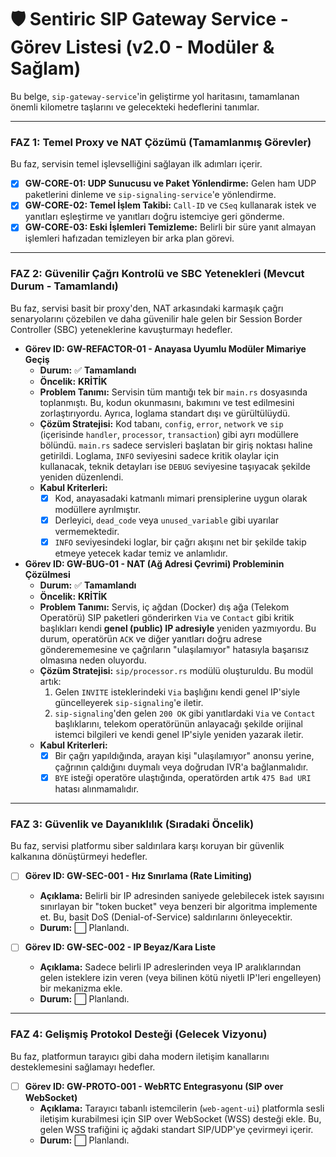 # 🛡️ Sentiric SIP Gateway Service - Görev Listesi (v2.0 - Modüler & Sağlam)

Bu belge, `sip-gateway-service`'in geliştirme yol haritasını, tamamlanan önemli kilometre taşlarını ve gelecekteki hedeflerini tanımlar.

---

### **FAZ 1: Temel Proxy ve NAT Çözümü (Tamamlanmış Görevler)**
Bu faz, servisin temel işlevselliğini sağlayan ilk adımları içerir.

*   [x] **GW-CORE-01: UDP Sunucusu ve Paket Yönlendirme:** Gelen ham UDP paketlerini dinleme ve `sip-signaling-service`'e yönlendirme.
*   [x] **GW-CORE-02: Temel İşlem Takibi:** `Call-ID` ve `CSeq` kullanarak istek ve yanıtları eşleştirme ve yanıtları doğru istemciye geri gönderme.
*   [x] **GW-CORE-03: Eski İşlemleri Temizleme:** Belirli bir süre yanıt almayan işlemleri hafızadan temizleyen bir arka plan görevi.

---

### **FAZ 2: Güvenilir Çağrı Kontrolü ve SBC Yetenekleri (Mevcut Durum - Tamamlandı)**
Bu faz, servisi basit bir proxy'den, NAT arkasındaki karmaşık çağrı senaryolarını çözebilen ve daha güvenilir hale gelen bir Session Border Controller (SBC) yeteneklerine kavuşturmayı hedefler.

-   **Görev ID: GW-REFACTOR-01 - Anayasa Uyumlu Modüler Mimariye Geçiş**
    -   **Durum:** ✅ **Tamamlandı**
    -   **Öncelik:** **KRİTİK**
    -   **Problem Tanımı:** Servisin tüm mantığı tek bir `main.rs` dosyasında toplanmıştı. Bu, kodun okunmasını, bakımını ve test edilmesini zorlaştırıyordu. Ayrıca, loglama standart dışı ve gürültülüydü.
    -   **Çözüm Stratejisi:** Kod tabanı, `config`, `error`, `network` ve `sip` (içerisinde `handler`, `processor`, `transaction`) gibi ayrı modüllere bölündü. `main.rs` sadece servisleri başlatan bir giriş noktası haline getirildi. Loglama, `INFO` seviyesini sadece kritik olaylar için kullanacak, teknik detayları ise `DEBUG` seviyesine taşıyacak şekilde yeniden düzenlendi.
    -   **Kabul Kriterleri:**
        -   [x] Kod, anayasadaki katmanlı mimari prensiplerine uygun olarak modüllere ayrılmıştır.
        -   [x] Derleyici, `dead_code` veya `unused_variable` gibi uyarılar vermemektedir.
        -   [x] `INFO` seviyesindeki loglar, bir çağrı akışını net bir şekilde takip etmeye yetecek kadar temiz ve anlamlıdır.

-   **Görev ID: GW-BUG-01 - NAT (Ağ Adresi Çevrimi) Probleminin Çözülmesi**
    -   **Durum:** ✅ **Tamamlandı**
    -   **Öncelik:** **KRİTİK**
    -   **Problem Tanımı:** Servis, iç ağdan (Docker) dış ağa (Telekom Operatörü) SIP paketleri gönderirken `Via` ve `Contact` gibi kritik başlıkları kendi **genel (public) IP adresiyle** yeniden yazmıyordu. Bu durum, operatörün `ACK` ve diğer yanıtları doğru adrese gönderememesine ve çağrıların "ulaşılamıyor" hatasıyla başarısız olmasına neden oluyordu.
    -   **Çözüm Stratejisi:** `sip/processor.rs` modülü oluşturuldu. Bu modül artık:
        1. Gelen `INVITE` isteklerindeki `Via` başlığını kendi genel IP'siyle güncelleyerek `sip-signaling`'e iletir.
        2. `sip-signaling`'den gelen `200 OK` gibi yanıtlardaki `Via` ve `Contact` başlıklarını, telekom operatörünün anlayacağı şekilde orijinal istemci bilgileri ve kendi genel IP'siyle yeniden yazarak iletir.
    -   **Kabul Kriterleri:**
        -   [x] Bir çağrı yapıldığında, arayan kişi "ulaşılamıyor" anonsu yerine, çağrının çaldığını duymalı veya doğrudan IVR'a bağlanmalıdır.
        -   [x] `BYE` isteği operatöre ulaştığında, operatörden artık `475 Bad URI` hatası alınmamalıdır.

---

### **FAZ 3: Güvenlik ve Dayanıklılık (Sıradaki Öncelik)**
Bu faz, servisi platformu siber saldırılara karşı koruyan bir güvenlik kalkanına dönüştürmeyi hedefler.

-   [ ] **Görev ID: GW-SEC-001 - Hız Sınırlama (Rate Limiting)**
    -   **Açıklama:** Belirli bir IP adresinden saniyede gelebilecek istek sayısını sınırlayan bir "token bucket" veya benzeri bir algoritma implemente et. Bu, basit DoS (Denial-of-Service) saldırılarını önleyecektir.
    -   **Durum:** ⬜ Planlandı.

-   [ ] **Görev ID: GW-SEC-002 - IP Beyaz/Kara Liste**
    -   **Açıklama:** Sadece belirli IP adreslerinden veya IP aralıklarından gelen isteklere izin veren (veya bilinen kötü niyetli IP'leri engelleyen) bir mekanizma ekle.
    -   **Durum:** ⬜ Planlandı.

---

### **FAZ 4: Gelişmiş Protokol Desteği (Gelecek Vizyonu)**
Bu faz, platformun tarayıcı gibi daha modern iletişim kanallarını desteklemesini sağlamayı hedefler.

-   [ ] **Görev ID: GW-PROTO-001 - WebRTC Entegrasyonu (SIP over WebSocket)**
    -   **Açıklama:** Tarayıcı tabanlı istemcilerin (`web-agent-ui`) platformla sesli iletişim kurabilmesi için SIP over WebSocket (WSS) desteği ekle. Bu, gelen WSS trafiğini iç ağdaki standart SIP/UDP'ye çevirmeyi içerir.
    -   **Durum:** ⬜ Planlandı.